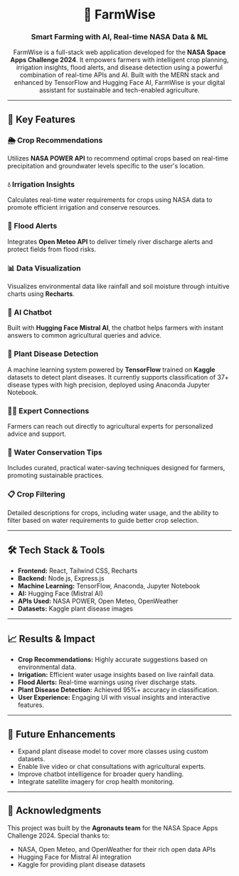 <h1 align="center">🌾 FarmWise</h1>
<h3 align="center">Smart Farming with AI, Real-time NASA Data & ML</h3>

<p align="center">
FarmWise is a full-stack web application developed for the <strong>NASA Space Apps Challenge 2024</strong>. It empowers farmers with intelligent crop planning, irrigation insights, flood alerts, and disease detection using a powerful combination of real-time APIs and AI. Built with the MERN stack and enhanced by TensorFlow and Hugging Face AI, FarmWise is your digital assistant for sustainable and tech-enabled agriculture.
</p>

---

<h2 align="left">🌟 Key Features</h2>

<h3>🌦️ Crop Recommendations</h3>
<p>
Utilizes <strong>NASA POWER API</strong> to recommend optimal crops based on real-time precipitation and groundwater levels specific to the user's location.
</p>

<h3>💧 Irrigation Insights</h3>
<p>
Calculates real-time water requirements for crops using NASA data to promote efficient irrigation and conserve resources.
</p>

<h3>🌊 Flood Alerts</h3>
<p>
Integrates <strong>Open Meteo API</strong> to deliver timely river discharge alerts and protect fields from flood risks.
</p>

<h3>📊 Data Visualization</h3>
<p>
Visualizes environmental data like rainfall and soil moisture through intuitive charts using <strong>Recharts</strong>.
</p>

<h3>🤖 AI Chatbot</h3>
<p>
Built with <strong>Hugging Face Mistral AI</strong>, the chatbot helps farmers with instant answers to common agricultural queries and advice.
</p>

<h3>🧠 Plant Disease Detection</h3>
<p>
A machine learning system powered by <strong>TensorFlow</strong> trained on <strong>Kaggle</strong> datasets to detect plant diseases. It currently supports classification of 37+ disease types with high precision, deployed using Anaconda Jupyter Notebook.
</p>

<h3>👩‍🌾 Expert Connections</h3>
<p>
Farmers can reach out directly to agricultural experts for personalized advice and support.
</p>

<h3>🌱 Water Conservation Tips</h3>
<p>
Includes curated, practical water-saving techniques designed for farmers, promoting sustainable practices.
</p>

<h3>📋 Crop Filtering</h3>
<p>
Detailed descriptions for crops, including water usage, and the ability to filter based on water requirements to guide better crop selection.
</p>

---

<h2 align="left">🛠️ Tech Stack & Tools</h2>

<ul>
  <li><strong>Frontend:</strong> React, Tailwind CSS, Recharts</li>
  <li><strong>Backend:</strong> Node.js, Express.js</li>
  <li><strong>Machine Learning:</strong> TensorFlow, Anaconda, Jupyter Notebook</li>
  <li><strong>AI:</strong> Hugging Face (Mistral AI)</li>
  <li><strong>APIs Used:</strong> NASA POWER, Open Meteo, OpenWeather</li>
  <li><strong>Datasets:</strong> Kaggle plant disease images</li>
</ul>

---

<h2 align="left">📈 Results & Impact</h2>

<ul>
  <li><strong>Crop Recommendations:</strong> Highly accurate suggestions based on environmental data.</li>
  <li><strong>Irrigation:</strong> Efficient water usage insights based on live rainfall data.</li>
  <li><strong>Flood Alerts:</strong> Real-time warnings using river discharge stats.</li>
  <li><strong>Plant Disease Detection:</strong> Achieved 95%+ accuracy in classification.</li>
  <li><strong>User Experience:</strong> Engaging UI with visual insights and interactive features.</li>
</ul>

---

<h2 align="left">🔮 Future Enhancements</h2>

<ul>
  <li>Expand plant disease model to cover more classes using custom datasets.</li>
  <li>Enable live video or chat consultations with agricultural experts.</li>
  <li>Improve chatbot intelligence for broader query handling.</li>
  <li>Integrate satellite imagery for crop health monitoring.</li>
</ul>

---

<h2 align="left">🙌 Acknowledgments</h2>

<p>
This project was built by the <strong>Agronauts team</strong> for the NASA Space Apps Challenge 2024.  
Special thanks to:
</p>
<ul>
  <li>NASA, Open Meteo, and OpenWeather for their rich open data APIs</li>
  <li>Hugging Face for Mistral AI integration</li>
  <li>Kaggle for providing plant disease datasets</li>
</ul>
